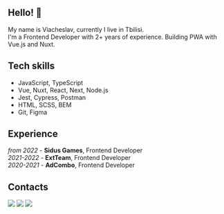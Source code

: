 ## Hello! 👋

My name is Viacheslav, currently I live in Tbilisi.  
I'm a Frontend Developer with 2+ years of experience. Building PWA with Vue.js and Nuxt.

## Tech skills
* JavaScript, TypeScript
* Vue, Nuxt, React, Next, Node.js
* Jest, Cypress, Postman
* HTML, SCSS, BEM
* Git, Figma

## Experience
*from 2022* - **Sidus Games**, Frontend Developer  
*2021-2022* - **ExtTeam**, Frontend Developer  
*2020-2021* - **AdCombo**, Frontend Developer

## Contacts
[![](https://img.shields.io/badge/telegram-brightsdays-blue)](https://t.me/brightsdays) [![](https://img.shields.io/badge/mail-brightsdayss@gmail.com-blue)](mailto:brightsdayss@gmail.com) [![](https://img.shields.io/badge/linkedin-viacheslav_ivanov-informational)](https://www.linkedin.com/in/brightsdays)
